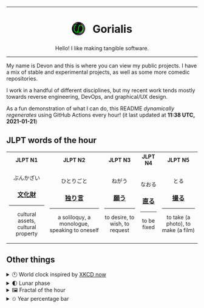 ***

<h1 align="center">
<sub>
    <img src="readme/resources/avatar.png" height="36">
</sub>
&nbsp;
Gorialis
</h1>
<p align="center">
Hello! I like making tangible software.
</p>

***

My name is Devon and this is where you can view my public projects. I have a mix of stable and experimental projects, as well as some more comedic repositories.

I work in a handful of different disciplines, but my recent work tends mostly towards reverse engineering, DevOps, and graphical/UX design.

As a fun demonstration of what I can do, this README *dynamically regenerates* using GitHub Actions every hour! (it last updated at **11:38 UTC, 2021-01-21**)

<h2>JLPT words of the hour</h2>
<table>
    <tr>
        <th>JLPT N1</th>
        <th>JLPT N2</th>
        <th>JLPT N3</th>
        <th>JLPT N4</th>
        <th>JLPT N5</th>
    </tr>
    <tr>
        <td>
            <p align="center">ぶんかざい</p>
            <h3 align="center"><b><a href="https://jisho.org/search/%E6%96%87%E5%8C%96%E8%B2%A1">文化財</a></b></h3>
            <hr>
            <p align="center">cultural assets,<wbr> cultural property</p>
        </td>
        <td>
            <p align="center">ひとりごと</p>
            <h3 align="center"><b><a href="https://jisho.org/search/%E7%8B%AC%E3%82%8A%E8%A8%80">独り言</a></b></h3>
            <hr>
            <p align="center">a soliloquy,<wbr> a monologue,<wbr> speaking to oneself</p>
        </td>
        <td>
            <p align="center">ねがう</p>
            <h3 align="center"><b><a href="https://jisho.org/search/%E9%A1%98%E3%81%86">願う</a></b></h3>
            <hr>
            <p align="center">to desire,<wbr> to wish,<wbr> to request</p>
        </td>
        <td>
            <p align="center">なおる</p>
            <h3 align="center"><b><a href="https://jisho.org/search/%E7%9B%B4%E3%82%8B">直る</a></b></h3>
            <hr>
            <p align="center">to be fixed</p>
        </td>
        <td>
            <p align="center">とる</p>
            <h3 align="center"><b><a href="https://jisho.org/search/%E6%92%AE%E3%82%8B">撮る</a></b></h3>
            <hr>
            <p align="center">to take (a photo),<wbr> to make (a film)</p>
        </td>
    </tr>
</table>

<h2>Other things</h2>
<details>
<summary>🕚  World clock inspired by <a href="https://xkcd.com/now">XKCD now</a></summary>

> <img src="generated/now.png" width="512">

</details>
<details>
<summary>🌓 Lunar phase</summary>

The moon is approximately 30.07% through its phase (First Quarter).

</details>
<details>
<summary>&#x1f5bc; Fractal of the hour</summary>

> <img src="generated/fractal.png" width="512">

</details>
<details>
<summary>&#x23f2; Year percentage bar</summary>
<pre><code>2021 [█▁▁▁▁▁▁▁▁▁▁▁▁▁▁▁▁▁▁▁] 5.61%</code></pre>
</details>
